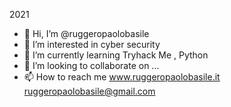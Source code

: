 
2021
- 👋 Hi, I’m @ruggeropaolobasile
- 👀 I’m interested in cyber security
- 🌱 I’m currently learning Tryhack Me , Python
- 💞️ I’m looking to collaborate on ...
- 📫 How to reach me www.ruggeropaolobasile.it ruggeropaolobasile@gmail.com

<!---
ruggeropaolobasile/ruggeropaolobasile is a ✨ special ✨ repository because its `README.md` (this file) appears on your GitHub profile.
You can click the Preview link to take a look at your changes.
--->
